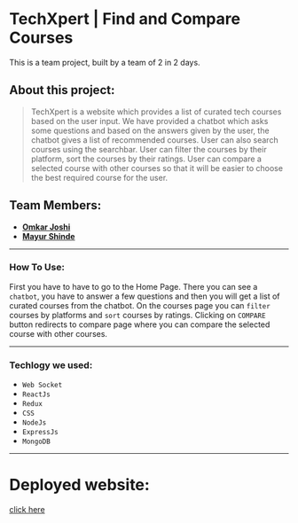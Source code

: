 # TechXpert | Find and Compare Courses

This is a team project, built by a team of 2 in 2 days.

## About this project: 

> TechXpert is a website which provides a list of curated tech courses based on the user input.
> We have provided a chatbot which asks some questions and based on the answers given by the user, the chatbot gives a list of recommended courses.
> User can also search courses using the searchbar.
> User can filter the courses by their platform, sort the courses by their ratings.
> User can compare a selected course with other courses so that it will be easier to choose the best required course for the user.

## Team Members:

- [**Omkar Joshi**](https://github.com/omjoshi29)
- [**Mayur Shinde**](https://github.com/mayur-ms-2310)

---

### How To Use:

First you have to have to go to the Home Page. There you can see a `chatbot`, you have to answer a few questions and then you will get a list of curated courses from the chatbot. On the courses page you can `filter` courses by platforms and `sort` courses by ratings. Clicking on `COMPARE` button redirects to compare page where you can compare the selected course with other courses.

---

### Techlogy we used:

- `Web Socket`
- `ReactJs` 
- `Redux`
- `CSS`
- `NodeJs`
- `ExpressJs`
- `MongoDB`

---

# Deployed website:
[click here](https://techxpert.netlify.app/)
